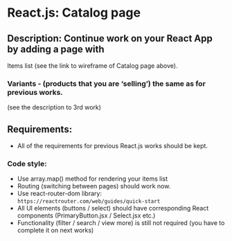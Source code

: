 # React.js: Catalog page
## Description: Continue work on your React App by adding a page with 
Items list (see the link to wireframe of Catalog page above).
### Variants - (products that you are ‘selling’) the same as for previous works.
(see the description to 3rd work)
## Requirements: 
- All of the requirements for previous React.js works should be kept.
### Code style: 
- Use array.map() method for rendering your items list
- Routing (switching between pages) should work now. 
- Use react-router-dom library: 
`https://reactrouter.com/web/guides/quick-start`
- All UI elements (buttons / select) should have corresponding 
  React components (PrimaryButton.jsx / Select.jsx  etc.)
- Functionality (filter / search / view more) is still not required (you 
have to complete it on next works)